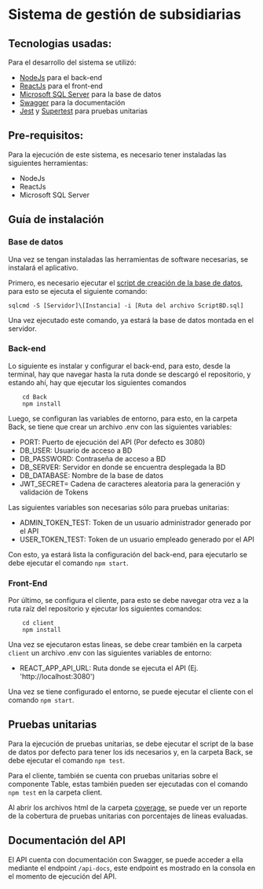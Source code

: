 # Sistema de gestión de subsidiarias

## Tecnologias usadas:

Para el desarrollo del sistema se utilizó:

- [NodeJs](https://nodejs.org/en/about) para el back-end
- [ReactJs](https://react.dev/) para el front-end
- [Microsoft SQL Server](https://www.microsoft.com/en-us/sql-server/) para la base de datos
- [Swagger](https://swagger.io/) para la documentación
- [Jest](https://jestjs.io/) y [Supertest](https://www.npmjs.com/package/supertest) para pruebas unitarias

## Pre-requisitos:

Para la ejecución de este sistema, es necesario tener instaladas las siguientes herramientas:

- NodeJs
- ReactJs
- Microsoft SQL Server

## Guía de instalación

### Base de datos

Una vez se tengan instaladas las herramientas de software necesarias, se instalará el aplicativo.

Primero, es necesario ejecutar el [script de creación de la base de datos](ScriptBD.sql), para esto se ejecuta el siguiente comando:

`sqlcmd -S [Servidor]\[Instancia] -i [Ruta del archivo ScriptBD.sql]`

Una vez ejecutado este comando, ya estará la base de datos montada en el servidor.

### Back-end

Lo siguiente es instalar y configurar el back-end, para esto, desde la terminal, hay que navegar hasta la ruta donde se descargó el repositorio, y estando ahí, hay que ejecutar los siguientes comandos

```
    cd Back
    npm install
```

Luego, se configuran las variables de entorno, para esto, en la carpeta Back, se tiene que crear un archivo .env con las siguientes variables:

- PORT: Puerto de ejecución del API (Por defecto es 3080)
- DB_USER: Usuario de acceso a BD
- DB_PASSWORD: Contraseña de acceso a BD
- DB_SERVER: Servidor en donde se encuentra desplegada la BD
- DB_DATABASE: Nombre de la base de datos
- JWT_SECRET= Cadena de caracteres aleatoria para la generación y validación de Tokens

Las siguientes variables son necesarias sólo para pruebas unitarias:

- ADMIN_TOKEN_TEST: Token de un usuario administrador generado por el API
- USER_TOKEN_TEST: Token de un usuario empleado generado por el API

Con esto, ya estará lista la configuración del back-end, para ejecutarlo se debe ejecutar el comando `npm start`.

### Front-End

Por último, se configura el cliente, para esto se debe navegar otra vez a la ruta raíz del repositorio y ejecutar los siguientes comandos:

```
    cd client
    npm install
```

Una vez se ejecutaron estas lineas, se debe crear también en la carpeta `client` un archivo .env con las siguientes variables de entorno:

- REACT_APP_API_URL: Ruta donde se ejecuta el API (Ej. 'http://localhost:3080')

Una vez se tiene configurado el entorno, se puede ejecutar el cliente con el comando `npm start`.

## Pruebas unitarias

Para la ejecución de pruebas unitarias, se debe ejecutar el script de la base de datos por defecto para tener los ids necesarios y, en la carpeta Back, se debe ejecutar el comando `npm test`.

Para el cliente, también se cuenta con pruebas unitarias sobre el componente Table, estas también pueden ser ejecutadas con el comando `npm test` en la carpeta client.

Al abrir los archivos html de la carpeta [coverage](/Back/coverage/lcov-report/), se puede ver un reporte de la cobertura de pruebas unitarias con porcentajes de líneas evaluadas.

## Documentación del API

El API cuenta con documentación con Swagger, se puede acceder a ella mediante el endpoint `/api-docs`, este endpoint es mostrado en la consola en el momento de ejecución del API.
